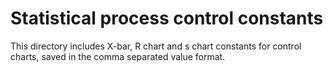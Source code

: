 # Statistical process control constants
This directory includes X-bar, R chart and s chart constants for control charts, saved in the comma separated value format.
